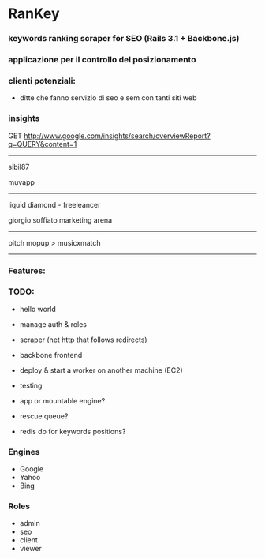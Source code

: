 # RanKey

### keywords ranking scraper for SEO (Rails 3.1 + Backbone.js)
### applicazione per il controllo del posizionamento 

### clienti potenziali:
- ditte che fanno servizio di seo e sem con tanti siti web 


### insights

GET http://www.google.com/insights/search/overviewReport?q=QUERY&content=1



---

sibil87

muvapp

---
liquid diamond - freeleancer

giorgio soffiato marketing arena



---

pitch mopup >
musicxmatch

---

### Features:


### TODO:

- hello world
- manage auth & roles
- scraper (net http that follows redirects)
- backbone frontend
- deploy & start a worker on another machine (EC2) 
- testing

- app or mountable engine?
- rescue queue?
- redis db for keywords positions?


### Engines

- Google
- Yahoo
- Bing

### Roles

- admin
- seo
- client
- viewer




